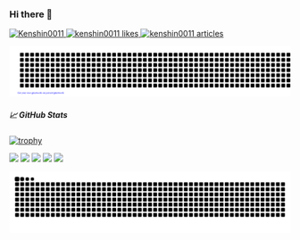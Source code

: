 ### Hi there 👋
<a href="https://github.com/Kenshin0011/Kenshin0011/">
  <img src="https://komarev.com/ghpvc/?username=Kenshin0011&color=green" alt="Kenshin0011" />
</a>
<!-- Like のバッジ -->
<a href="https://zenn.dev/kenshin0011">
  <img src="https://zenn.badge.nikaera.com/s/kenshin0011/likes?style=plastic" alt="kenshin0011 likes" />
</a>

<!-- Articles のバッジ -->
<a href="https://zenn.dev/kenshin0011/articles">
  <img src="https://zenn.badge.nikaera.com/s/kenshin0011/articles?style=plastic" alt="kenshin0011 articles" />
</a>

![gitartwork](gitartwork.svg)

##### 📈 GitHub Stats
[![trophy](https://github-profile-trophy.vercel.app/?username=Kenshin0011&column=8&theme=dracula&no-frame=true)](https://github.com/ryo-ma/github-profile-trophy)

![](http://github-profile-summary-cards.vercel.app/api/cards/profile-details?username=Kenshin0011&theme=2077)
![](http://github-profile-summary-cards.vercel.app/api/cards/repos-per-language?username=Kenshin0011&theme=2077)
![](http://github-profile-summary-cards.vercel.app/api/cards/most-commit-language?username=Kenshin0011&theme=2077)
![](http://github-profile-summary-cards.vercel.app/api/cards/stats?username=Kenshin0011&theme=2077)
![](http://github-profile-summary-cards.vercel.app/api/cards/productive-time?username=Kenshin0011&theme=2077&utcOffset=8)

![](https://raw.githubusercontent.com/Kenshin0011/Kenshin0011/output/github-contribution-grid-snake.svg)
